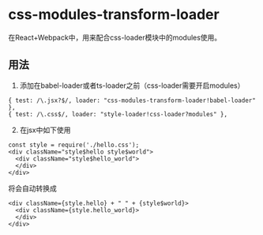 # css-modules-transform-loader
在React+Webpack中，用来配合css-loader模块中的modules使用。

## 用法 
1. 添加在babel-loader或者ts-loader之前（css-loader需要开启modules）
```
{ test: /\.jsx?$/, loader: "css-modules-transform-loader!babel-loader" },
{ test: /\.css$/, loader: "style-loader!css-loader?modules" },
```
2. 在jsx中如下使用
```
const style = require('./hello.css');
<div className="style$hello style$world">
  <div className="style$hello_world">
  </div>    
</div>
```
将会自动转换成
```
<div className={style.hello} + " " + {style$world}>
  <div className={style.hello_world}>
  </div>    
</div>
```
